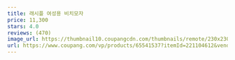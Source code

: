 ```yaml
---
title: 래시플 여성용 비치모자
price: 11,300
stars: 4.0
reviews: (470)
image_url: https://thumbnail10.coupangcdn.com/thumbnails/remote/230x230ex/image/product/image/vendoritem/2018/10/31/3535211321/0713d08f-96f5-4af3-87fe-54f89c7c7895.jpg
url: https://www.coupang.com/vp/products/65541537?itemId=221104612&vendorItemId=3535211321
---
```


